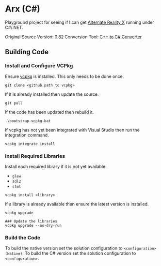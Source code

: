 # Arx (C#)

Playground project for seeing if I can get [Alternate Reality X](http://www.landbeyond.net/arx/index.php) running under C#/.NET.

Original Source Version: 0.82
Conversion Tool: [C++ to C# Converter](https://www.tangiblesoftwaresolutions.com/)

## Building Code 

### Install and Configure VCPkg

Ensure [vcpkg](https://docs.microsoft.com/en-us/cpp/build/vcpkg?view=vs-2019) is installed. This only needs to be done once. 

```shell
git clone <github path to vcpkg>
```

If it is already installed then update the source.

```shell
git pull
```

If the code has been updated then rebuild it.

```shell
.\bootstrap-vcpkg.bat
```

If vcpkg has not yet been integrated with Visual Studio then run the integration command.

```shell
vcpkg integrate install
```

### Install Required Libraries

Install each required library if it is not yet available.

- `glew`
- `sdl2`
- `sfml`

```shell
vcpkg install <library>
```

If a library is already available then ensure the latest version is installed.

```shell
vcpkg upgrade

### Update the libraries
vcpkg upgrade --no-dry-run
```

### Build the Code

To build the native version set the solution configuration to `<configuration> (Native)`. To build the C# version set the solution configuration to `<configuration>`.

